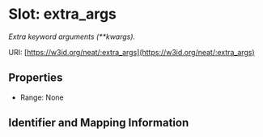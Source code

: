 # Slot: extra_args
_Extra keyword arguments (**kwargs)._


URI: [https://w3id.org/neat/:extra_args](https://w3id.org/neat/:extra_args)



<!-- no inheritance hierarchy -->


## Properties

 * Range: None



## Identifier and Mapping Information






